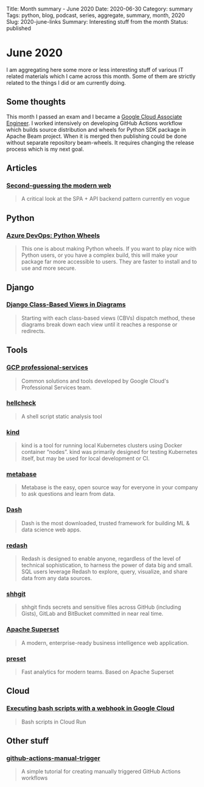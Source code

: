 Title: Month summary - June 2020
Date: 2020-06-30
Category: summary
Tags: python, blog, podcast, series, aggregate, summary, month, 2020 
Slug: 2020-june-links
Summary: Interesting stuff from the month
Status: published

# June 2020

I am aggregating here some more or less interesting stuff of various IT related materials which I came across this month.
Some of them are strictly related to the things I did or am currently doing.

## Some thoughts

This month I passed an exam and I became a [Google Cloud Associate Engineer](https://www.credential.net/d47b7596-251f-45ac-8a54-4cf6d8c5a286?key=f4eed8bc7e2f25d6b2a9315f31e1a20dd7cd5ecc93caff78eb55feeafcc6be70).
I worked intensively on developing GitHub Actions workflow which builds source distribution and wheels for Python SDK package in Apache Beam project.
When it is merged then publishing could be done without separate repository beam-wheels.
It requires changing the release process which is my next goal.

## Articles

### [Second-guessing the modern web](https://macwright.org/2020/05/10/spa-fatigue.html)

> A critical look at the SPA + API backend pattern currently en vogue

## Python

### [Azure DevOps: Python Wheels](https://iscinumpy.gitlab.io/post/azure-devops-python-wheels/)

> This one is about making Python wheels. If you want to play nice with Python users, or you have a complex build, this will make your package far more accessible to users. They are faster to install and to use and more secure.

## Django

### [Django Class-Based Views in Diagrams](https://www.brennantymrak.com/articles/django-class-based-views-diagrams)

> Starting with each class-based views (CBVs) dispatch method, these diagrams break down each view until it reaches a response or redirects.

## Tools

### [GCP professional-services](https://github.com/GoogleCloudPlatform/professional-services)

> Common solutions and tools developed by Google Cloud's Professional Services team.

### [hellcheck](https://github.com/koalaman/shellcheck)

> A shell script static analysis tool

### [kind](https://kind.sigs.k8s.io/)

> kind is a tool for running local Kubernetes clusters using Docker container “nodes”. kind was primarily designed for testing Kubernetes itself, but may be used for local development or CI.

### [metabase](https://www.metabase.com/)

> Metabase is the easy, open source way for everyone in your company to ask questions and learn from data.

### [Dash](https://plotly.com/dash/)

> Dash is the most downloaded, trusted framework for building ML & data science web apps.

### [redash](https://redash.io/)

> Redash is designed to enable anyone, regardless of the level of technical sophistication, to harness the power of data big and small. SQL users leverage Redash to explore, query, visualize, and share data from any data sources.

### [shhgit](https://shhgit.darkport.co.uk/)

> shhgit finds secrets and sensitive files across GitHub (including Gists), GitLab and BitBucket committed in near real time.

### [Apache Superset](https://github.com/apache/incubator-superset)

> A modern, enterprise-ready business intelligence web application.

### [preset](https://preset.io/)

> Fast analytics for modern teams. Based on Apache Superset

## Cloud

### [Executing bash scripts with a webhook in Google Cloud](https://medium.com/google-cloud/executing-bash-scripts-with-a-webhook-in-google-cloud-75ea4b173c9)

> Bash scripts in Cloud Run

## Other stuff

### [github-actions-manual-trigger](https://github.com/rgdiascardoso/github-actions-manual-trigger)

> A simple tutorial for creating manually triggered GitHub Actions workflows
